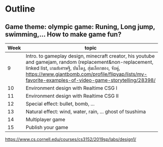 # Outline
## Game theme: olympic game: Runing, Long jump, swimming,... How to make game fun?

| Week  | topic |
| --- | --- |
| 9   | Intro. to gameplay design, minecraft creator, his youtube and gamejam, random (replacement&non-replacement, linked list, เกมส์เศรษฐี, บันไดงู, สุ่มเลือกของ, จับคู่, https://www.giantbomb.com/profile/flipyap/lists/my-favorite-examples-of-video-game-storytelling/28398/  |
| 10  | Environment design with Realtime CSG I |
| 11  | Environment design with Realtime CSG II |
| 12  | Special effect: bullet, bomb, ...  |
| 13  | Natural effect: wind, water, rain, ... ghost of tsushima  |
| 14  | Multiplayer game  |
| 15  | Publish your game  |

https://www.cs.cornell.edu/courses/cs3152/2019sp/labs/design1/
